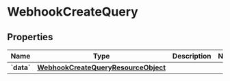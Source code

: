 
# WebhookCreateQuery

## Properties
| Name | Type | Description | Notes |
| ------------ | ------------- | ------------- | ------------- |
| **&#x60;data&#x60;** | [**WebhookCreateQueryResourceObject**](WebhookCreateQueryResourceObject.md) |  |  |



